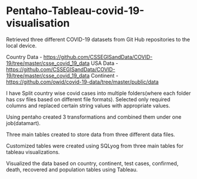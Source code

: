 # Pentaho-Tableau-covid-19-visualisation

Retrieved three different COVID-19 datasets from Git Hub repositories to the local device.

Country Data - https://github.com/CSSEGISandData/COVID-19/tree/master/csse_covid_19_data
USA Data - https://github.com/CSSEGISandData/COVID-19/tree/master/csse_covid_19_data
Continent - https://github.com/owid/covid-19-data/tree/master/public/data


I have Split country wise covid cases into multiple folders(where each folder has csv files based on different file formats). Selected only required columns and replaced certain string values with appropriate values.

Using pentaho created 3 transformations and combined them under one job(datamart).

Three main tables created to store data from three different data files.

Customized tables were created using SQLyog from three main tables for tableau visualizations. 

Visualized the data based on country, continent, test cases, confirmed, death, recovered and population tables using Tableau.
